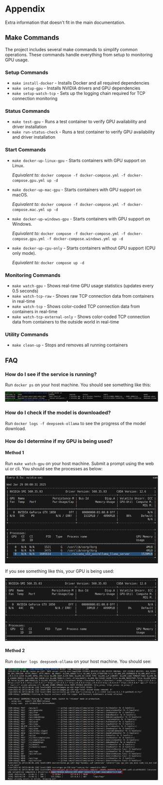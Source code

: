 # Appendix

Extra information that doesn't fit in the main documentation.

## Make Commands

The project includes several make commands to simplify common operations. These commands handle everything from setup to monitoring GPU usage.

### Setup Commands
- `make install-docker` - Installs Docker and all required dependencies
- `make setup-gpu` - Installs NVIDIA drivers and GPU dependencies
- `make setup-watch-tcp` - Sets up the logging chain required for TCP connection monitoring

### Status Commands
- `make test-gpu` - Runs a test container to verify GPU availability and driver installation
- `make run-status-check` - Runs a test container to verify GPU availability and driver installation

### Start Commands
- `make docker-up-linux-gpu` - Starts containers with GPU support on Linux.

  *Equivalent to:* `docker compose -f docker-compose.yml -f docker-compose.gpu.yml up -d`

- `make docker-up-mac-gpu` - Starts containers with GPU support on macOS.

  *Equivalent to:* `docker compose -f docker-compose.yml -f docker-compose.mac.yml up -d`

- `make docker-up-windows-gpu` - Starts containers with GPU support on Windows.

  *Equivalent to:* `docker compose -f docker-compose.yml -f docker-compose.gpu.yml -f docker-compose.windows.yml up -d`

- `make docker-up-cpu-only` - Starts containers without GPU support (CPU only mode).

  *Equivalent to:* `docker compose up -d`

### Monitoring Commands
- `make watch-gpu` - Shows real-time GPU usage statistics (updates every 0.5 seconds)
- `make watch-tcp-raw` - Shows raw TCP connection data from containers in real-time
- `make watch-tcp` - Shows color-coded TCP connection data from containers in real-time
- `make watch-tcp-external-only` - Shows color-coded TCP connection data from containers to the outside world in real-time

### Utility Commands
- `make clean-up` - Stops and removes all running containers

## FAQ

### How do I see if the service is running?

Run `docker ps` on your host machine. You should see something like this:

![Docker PS](../images/docker-ps.png)

### How do I check if the model is downloaded?

Run `docker logs -f deepseek-ollama` to see the progress of the model download.

### How do I determine if my GPU is being used?

#### Method 1

Run `make watch-gpu` on your host machine. Submit a prompt using the web ui or cli. You should see the processes as below:

![GPU Used](../images/gpu-processes.png)

If you see something like this, your GPU is being used:

![GPU Not Used](../images/gpu-no-processes.png)

#### Method 2

Run `docker logs deepseek-ollama` on your host machine. You should see:

![GPU Detected](../images/gpu-detected.png)



